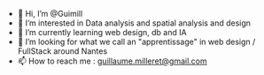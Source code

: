- 👋 Hi, I’m @Guimill
- 👀 I’m interested in Data analysis and spatial analysis and design
- 🌱 I’m currently learning web design, db and IA
- 💞️ I’m looking for what we call an "apprentissage" in web design / FullStack around Nantes
- 📫 How to reach me : guillaume.milleret@gmail.com
